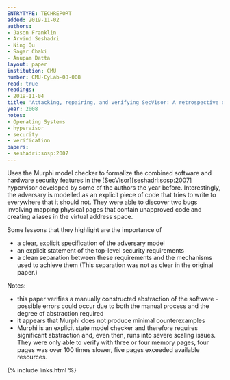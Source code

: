 ```yaml
---
ENTRYTYPE: TECHREPORT
added: 2019-11-02
authors:
- Jason Franklin
- Arvind Seshadri
- Ning Qu
- Sagar Chaki
- Anupam Datta
layout: paper
institution: CMU
number: CMU-CyLab-08-008
read: true
readings:
- 2019-11-04
title: 'Attacking, repairing, and verifying SecVisor: A retrospective on the security of a hypervisor'
year: 2008
notes:
- Operating Systems
- hypervisor
- security
- verification
papers:
- seshadri:sosp:2007
---
```


Uses the Murphi model checker to formalize the combined software and hardware security features in the [SecVisor][seshadri:sosp:2007] hypervisor developed by some of the authors the year before.
Interestingly, the adversary is modelled as an explicit piece of code that tries to write to everywhere that it should not.
They were able to discover two bugs involving mapping physical pages that contain unapproved code and creating aliases in the virtual address space.

Some lessons that they highlight are the importance of

- a clear, explicit specification of the adversary model
- an explicit statement of the top-level security requirements
- a clean separation between these requirements and the mechanisms used to achieve them  (This separation was not as clear in the original paper.)

Notes:

- this paper verifies a manually constructed abstraction of the software - possible errors could occur due to both the manual process and the degree of abstraction required
- it appears that Murphi does not produce minimal counterexamples
- Murphi is an explicit state model checker and therefore requires significant abstraction and, even then, runs into severe scaling issues.  They were only able to verify with three or four memory pages, four pages was over 100 times slower, five pages exceeded available resources.

{% include links.html %}
